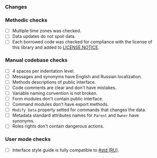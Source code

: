 ### Changes

<!-- Description -->

### Methodic checks

- [ ] Multiple time zones was checked.
- [ ] Data updates do not spoil data.
- [ ] Each borrowed code was checked for compliance with the license of this library and added to [LICENSE.NOTICE](../../LICENSE.NOTICE).

### Manual codebase checks

- [ ] 4 spaces per indentation level.
- [ ] Messages and synonyms have English and Russian localization.
- [ ] Methods descriptions of public interface.
- [ ] Code comments are clear and don't have mistakes.
- [ ] Variable naming convention is not broken.
- [ ] Form modules don't contain public interface.
- [ ] Command modules don't have export methods.
- [ ] `Modify Data` property setted for commands that changes the data.
- [ ] Metadata standard attributes names for `Parent` and `Owner` have synonyms.
- [ ] Roles rights don't contain dangerous actions.

### User mode checks

- [ ] Interface style guide is fully compatible to [#std (RU)](https://its.1c.ru/db/v8std#browse:13:-1:7).
